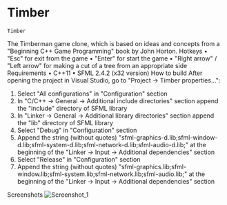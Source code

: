 # Timber
	Timber
The Timberman game clone, which is based on ideas and concepts from a "Beginning C++ Game Programming" book by John Horton.
Hotkeys
•	"Esc" for exit from the game
•	"Enter" for start the game
•	"Right arrow" / "Left arrow" for making a cut of a tree from an appropriate side
Requirements
•	C++11
•	SFML 2.4.2 (x32 version)
How to build
After opening the project in Visual Studio, go to "Project -> Timber properties...":
1.	Select "All configurations" in "Configuration" section
2.	In "C/C++ -> General -> Additional include directories" section append the "include" directory of SFML library
3.	In "Linker -> General -> Additional library directories" section append the "lib" directory of SFML library
4.	Select "Debug" in "Configuration" section
5.	Append the string (without quotes) "sfml-graphics-d.lib;sfml-window-d.lib;sfml-system-d.lib;sfml-network-d.lib;sfml-audio-d.lib;" at the beginning of the "Linker -> Input -> Additional dependencies" section
6.	Select "Release" in "Configuration" section
7.	Append the string (without quotes) "sfml-graphics.lib;sfml-window.lib;sfml-system.lib;sfml-network.lib;sfml-audio.lib;" at the beginning of the "Linker -> Input -> Additional dependencies" section

Screenshots	
![Screenshot_1](https://user-images.githubusercontent.com/59563073/71820783-e26a4900-3098-11ea-8365-8fce818539d5.png)
